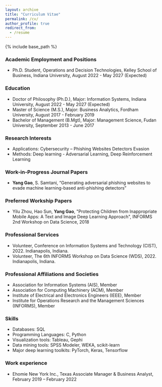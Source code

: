 ```yaml
---
layout: archive
title: "Curriculum Vitae"
permalink: /cv/
author_profile: true
redirect_from:
  - /resume
---
```


{% include base_path %}

### Academic Employment and Positions
* Ph.D. Student, Operations and Decision Technologies, Kelley School of Business, Indiana University, August 2022 - May 2027 (Expected)

### Education
* Doctor of Philosophy (Ph.D.), Major: Information Systems, Indiana University, August 2022 - May 2027 (Expected)
* Master of Science (M.S.), Major: Business Analytics, Fordham University, August 2017 - February 2019
* Bachelor of Management (B.Mgt), Major: Management Science, Fudan University, September 2013 - June 2017

### Research Interests
* Applications: 
	Cybersecurity – Phishing Websites Detectors Evasion
* Methods: 
	Deep learning - Adversarial Learning, Deep Reinforcement Learning

### Work-in-Progress Journal Papers
* **Yang Gao**, S. Samtani, “Generating adversarial phishing websites to evade machine learning-based anti-phishing detectors”

### Preferred Workship Papers
* Yilu Zhou, Hao Sun, **Yang Gao**, "Protecting Children from Inappropriate Mobile Apps: A Text and Image Deep Learning Approach", INFORMS 2nd Workshop on Data Science, 2018

### Professional Services
* Volunteer, Conference on Information Systems and Technology (CIST), 2022. Indianapolis, Indiana.
* Volunteer, The 6th INFORMS Workshop on Data Science (WDS), 2022. Indianapolis, Indiana.

### Professional Affiliations and Societies
* Association for Information Systems (AIS), Member 
* Association for Computing Machinery (ACM), Member
* Institute of Electrical and Electronics Engineers (IEEE), Member 
* Institute for Operations Research and the Management Sciences (INFORMS), Member

### Skills
* Databases: SQL
* Programming Languages: C, Python
* Visualization tools: Tableau, Gephi
* Data mining tools: SPSS Modeler, WEKA, scikit-learn
* Major deep learning toolkits: PyTorch, Keras, Tensorflow

### Work experience
* Ehomie New York Inc., Texas Associate Manager & Business Analyst, February 2019 – February 2022
